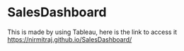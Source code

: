 # SalesDashboard
This is made by using Tableau,
here is the link to access it https://nirmitraj.github.io/SalesDashboard/


